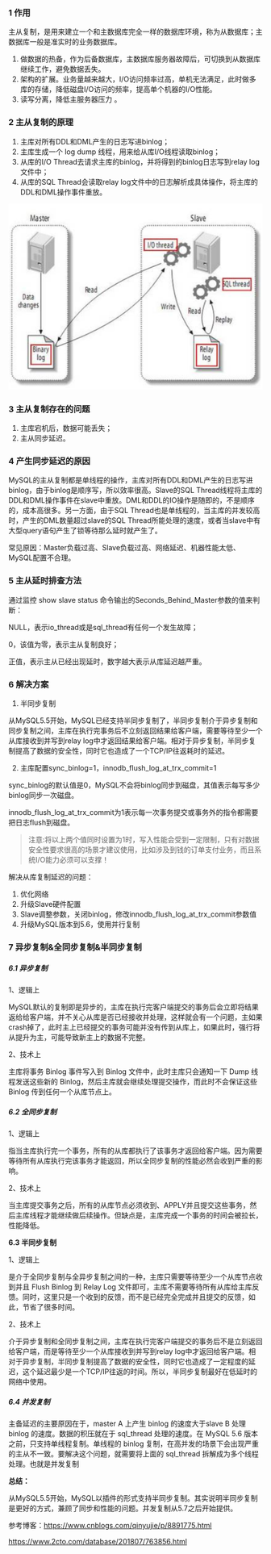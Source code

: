### 1 作用

主从复制，是用来建立一个和主数据库完全一样的数据库环境，称为从数据库；主数据库一般是准实时的业务数据库。

1. 做数据的热备，作为后备数据库，主数据库服务器故障后，可切换到从数据库继续工作，避免数据丢失。
2. 架构的扩展。业务量越来越大，I/O访问频率过高，单机无法满足，此时做多库的存储，降低磁盘I/O访问的频率，提高单个机器的I/O性能。
3. 读写分离，降低主服务器压力 。





### 2 主从复制的原理

1. 主库对所有DDL和DML产生的日志写进binlog；
2. 主库生成一个 log dump 线程，用来给从库I/O线程读取binlog；
3. 从库的I/O Thread去请求主库的binlog，并将得到的binlog日志写到relay log文件中；
4. 从库的SQL Thread会读取relay log文件中的日志解析成具体操作，将主库的DDL和DML操作事件重放。

![](../assets/6.1.png)





### 3 主从复制存在的问题

1. 主库宕机后，数据可能丢失；
2. 主从同步延迟。



### 4 产生同步延迟的原因

MySQL的主从复制都是单线程的操作，主库对所有DDL和DML产生的日志写进binlog，由于binlog是顺序写，所以效率很高。Slave的SQL   Thread线程将主库的DDL和DML操作事件在slave中重放。DML和DDL的IO操作是随即的，不是顺序的，成本高很多。另一方面，由于SQL  Thread也是单线程的，当主库的并发较高时，产生的DML数量超过slave的SQL  Thread所能处理的速度，或者当slave中有大型query语句产生了锁等待那么延时就产生了。

常见原因：Master负载过高、Slave负载过高、网络延迟、机器性能太低、MySQL配置不合理。





### 5 主从延时排查方法

通过监控 show slave status 命令输出的Seconds_Behind_Master参数的值来判断：

NULL，表示io_thread或是sql_thread有任何一个发生故障；

0，该值为零，表示主从复制良好；

正值，表示主从已经出现延时，数字越大表示从库延迟越严重。



### 6 解决方案

1. 半同步复制

从MySQL5.5开始，MySQL已经支持半同步复制了，半同步复制介于异步复制和同步复制之间，主库在执行完事务后不立刻返回结果给客户端，需要等待至少一个从库接收到并写到relay  log中才返回结果给客户端。相对于异步复制，半同步复制提高了数据的安全性，同时它也造成了一个TCP/IP往返耗时的延迟。

2. 主库配置sync_binlog=1，innodb_flush_log_at_trx_commit=1

sync_binlog的默认值是0，MySQL不会将binlog同步到磁盘，其值表示每写多少binlog同步一次磁盘。

innodb_flush_log_at_trx_commit为1表示每一次事务提交或事务外的指令都需要把日志flush到磁盘。

> 注意:将以上两个值同时设置为1时，写入性能会受到一定限制，只有对数据安全性要求很高的场景才建议使用，比如涉及到钱的订单支付业务，而且系统I/O能力必须可以支撑！ 



解决从库复制延迟的问题：

1. 优化网络
2. 升级Slave硬件配置
3. Slave调整参数，关闭binlog，修改innodb_flush_log_at_trx_commit参数值
4. 升级MySQL版本到5.6，使用并行复制



### 7 异步复制&全同步复制&半同步复制

##### 6.1 异步复制

1、逻辑上

MySQL默认的复制即是异步的，主库在执行完客户端提交的事务后会立即将结果返给给客户端，并不关心从库是否已经接收并处理，这样就会有一个问题，主如果crash掉了，此时主上已经提交的事务可能并没有传到从库上，如果此时，强行将从提升为主，可能导致新主上的数据不完整。

2、技术上

主库将事务 Binlog 事件写入到 Binlog 文件中，此时主库只会通知一下 Dump 线程发送这些新的 Binlog，然后主库就会继续处理提交操作，而此时不会保证这些 Binlog 传到任何一个从库节点上。



##### 6.2 全同步复制

1、逻辑上

指当主库执行完一个事务，所有的从库都执行了该事务才返回给客户端。因为需要等待所有从库执行完该事务才能返回，所以全同步复制的性能必然会收到严重的影响。

2、技术上

当主库提交事务之后，所有的从库节点必须收到、APPLY并且提交这些事务，然后主库线程才能继续做后续操作。但缺点是，主库完成一个事务的时间会被拉长，性能降低。



**6.3 半同步复制**

1、逻辑上

是介于全同步复制与全异步复制之间的一种，主库只需要等待至少一个从库节点收到并且 Flush Binlog 到 Relay Log  文件即可，主库不需要等待所有从库给主库反馈。同时，这里只是一个收到的反馈，而不是已经完全完成并且提交的反馈，如此，节省了很多时间。

2、技术上

介于异步复制和全同步复制之间，主库在执行完客户端提交的事务后不是立刻返回给客户端，而是等待至少一个从库接收到并写到relay  log中才返回给客户端。相对于异步复制，半同步复制提高了数据的安全性，同时它也造成了一定程度的延迟，这个延迟最少是一个TCP/IP往返的时间。所以，半同步复制最好在低延时的网络中使用。



##### 6.4 并发复制

主备延迟的主要原因在于，master A 上产生 binlog 的速度大于slave B 处理 binlog 的速度。数据的积压就在于 sql_thread 处理的速度。在 MySQL 5.6 版本之前，只支持单线程复制。单线程的 binlog 复制，在高并发的场景下会出现严重的主从不一致。要解决这个问题，就需要将上面的 sql_thread 拆解成为多个线程处理。也就是并发复制

 

**总结：**

从MySQL5.5开始，MySQL以插件的形式支持半同步复制。其实说明半同步复制是更好的方式，兼顾了同步和性能的问题。并发复制从5.7之后开始提供。



参考博客：https://www.cnblogs.com/qinyujie/p/8891775.html

https://www.2cto.com/database/201807/763856.html
